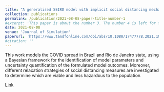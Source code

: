```yaml
---
title: "A generalised SEIRD model with implicit social distancing mechanism: A Bayesian approach for the identification of the spread of COVID-19 with applications in Brazil and Rio de Janeiro state"
collection: publications
permalink: /publication/2021-08-08-paper-title-number-1
#excerpt: 'This paper is about the number 3. The number 4 is left for future work.'
date: 2021-08-08
venue: 'Journal of Simulation'
paperurl: 'https://www.tandfonline.com/doi/abs/10.1080/17477778.2021.1977731?journalCode=tjsm20'
#citation: ''
---
```

This work models the COVID spread in Brazil and Rio de Janeiro state, using a Bayesian framework for the identification of model parameters and uncertainty quantification of the formulated model outcomes. Moreover, different relaxation strategies of social distancing measures are investigated to determine which are viable and less hazardous to the population. 

[Link](https://www.tandfonline.com/doi/abs/10.1080/17477778.2021.1977731?journalCode=tjsm20)


